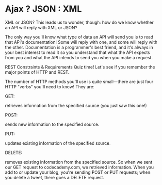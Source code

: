# Ajax ? JSON : XML



XML or JSON?
This leads us to wonder, though: how do we know whether an API will reply with XML or JSON?

The only way you'll know what type of data an API will send you is to read that API's documentation! Some will reply with one, and some will reply with the other. Documentation is a programmer's best friend, and it's always in your best interest to read it so you understand that what the API expects from you and what the API intends to send you when you make a request.









REST Constraints & Requirements
Quiz time! Let's see if you remember the major points of HTTP and REST.







The number of HTTP methods you'll use is quite small—there are just four HTTP "verbs" you'll need to know! They are:


GET: 

retrieves information from the specified source (you just saw this one!)

POST: 

sends new information to the specified source.

PUT: 

updates existing information of the specified source.

DELETE: 

removes existing information from the specified source.
So when we sent our GET request to codecademy.com, we retrieved information. When you add to or update your blog, you're sending POST or PUT requests; when you delete a tweet, there goes a DELETE request.














